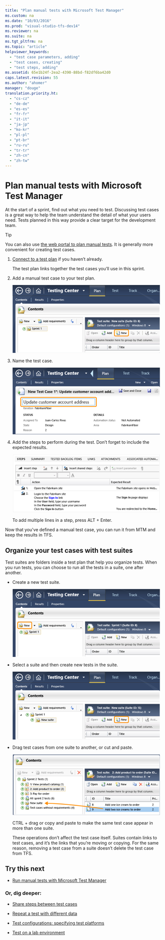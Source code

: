 ```yaml
---
title: "Plan manual tests with Microsoft Test Manager"
ms.custom: na
ms.date: "10/03/2016"
ms.prod: "visual-studio-tfs-dev14"
ms.reviewer: na
ms.suite: na
ms.tgt_pltfrm: na
ms.topic: "article"
helpviewer_keywords: 
  - "test case parameters, adding"
  - "test cases, creating"
  - "test steps, adding"
ms.assetid: 65e1b24f-2ea2-4390-88bd-f82df6ba42d0
caps.latest.revision: 55
ms.author: "ahomer"
manager: "douge"
translation.priority.ht: 
  - "cs-cz"
  - "de-de"
  - "es-es"
  - "fr-fr"
  - "it-it"
  - "ja-jp"
  - "ko-kr"
  - "pl-pl"
  - "pt-br"
  - "ru-ru"
  - "tr-tr"
  - "zh-cn"
  - "zh-tw"
---
```

# Plan manual tests with Microsoft Test Manager
At the start of a sprint, find out what you need to test. Discussing test cases is a great way to help the team understand the detail of what your users need. Tests planned in this way provide a clear target for the development team.  
  
> [!TIP]
>  You can also use [the web portal to plan manual tests](../test/planning-manual-tests-using-the-web-portal.md). It is generally more convenient for creating test cases.  
  
1.  [Connect to a test plan](../test/connect-microsoft-test-manager-to-your-team-project-and-test-plan.md) if you haven’t already.  
  
     The test plan links together the test cases you’ll use in this sprint.  
  
2.  Add a manual test case to your test plan.  
  
     ![Create a test case](../test/media/almp_t_create04.png "ALMP_T_Create04")  
  
3.  Name the test case.  
  
     ![Give the test case a title](../test/media/almp_t_create05.png "ALMP_T_Create05")  
  
4.  Add the steps to perform during the test. Don’t forget to include the expected results.  
  
     ![Define test case steps](../test/media/almp_t_create06.png "ALMP_T_Create06")  
  
     To add multiple lines in a step, press ALT + Enter.  
  
 Now that you've defined a manual test case, you can run it from MTM and keep the results in TFS.  
  
## Organize your test cases with test suites  
 Test suites are folders inside a test plan that help you organize tests. When you run tests, you can choose to run all the tests in a suite, one after another.  
  
-   Create a new test suite.  
  
     ![Creating a new test suite](../test/media/almp_t_newsuite01.png "ALMP_T_newSuite01")  
  
-   Select a suite and then create new tests in the suite.  
  
     ![Create a test case in a suite](../test/media/almp_t_newsuite02.png "ALMP_T_newSuite02")  
  
-   Drag test cases from one suite to another, or cut and paste.  
  
     ![Drag test cases from one suite to another](../test/media/almp_t_dragsuites.png "ALMP_T_dragSuites")  
  
     CTRL + drag or copy and paste to make the same test case appear in more than one suite.  
  
     These operations don’t affect the test case itself. Suites contain links to test cases, and it’s the links that you’re moving or copying. For the same reason, removing a test case from a suite doesn’t delete the test case from TFS.  
  
## Try this next  
  
-   [Run manual tests with Microsoft Test Manager](../test/run-manual-tests-with-microsoft-test-manager.md)  
  
### Or, dig deeper:  
  
-   [Share steps between test cases](../test/share-steps-between-test-cases.md)  
  
-   [Repeat a test with different data](../test/repeat-a-test-with-different-data.md)  
  
-   [Test configurations: specifying test platforms](../test/test-configurations--specifying-test-platforms.md)  
  
-   [Test on a lab environment](../test/test-on-a-lab-environment.md)